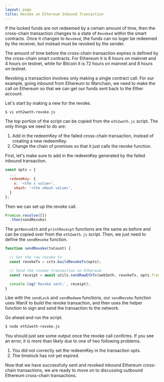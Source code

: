 ```yaml
---
layout: page
title: Revoke an Ethereum Inbound Transaction
---
```


If the locked funds are not redeemed by a certain amount of time, then the
cross-chain transaction changes to a state of `Revoked` within the smart
contracts. Once it changes to `Revoked`, the funds can no loger be redeemed by
the receiver, but instead must be revoked by the sender.

The amount of time before the cross-chain transaction expires is defined by the
cross-chain smart contracts. For Ethereum it is 8 hours on mainnet and 4 hours
on testnet, while for Bitcoin it is 72 hours on mainnet and 8 hours on testnet.

Revoking a transaction involves only making a single contract call. For our
example, going inbound from Ethereum to Wanchain, we need to make the call on
Ethereum so that we can get our funds sent back to the Ether account.

Let's start by making a new for the revoke.

```bash
$ vi eth2weth-revoke.js
```

The top portion of the script can be copied from the `eth2weth.js` script. The
only things we need to do are:
1. Add in the redeemKey of the failed cross-chain transaction, instead of
   creating a new redeemKey.
2. Change the chain of promises so that it just calls the revoke function.

First, let's make sure to add in the redeemKey generated by the failed inbound
transaction.

```js
const opts = {
  ...
  redeemKey: {
    x: '<the x value>',
    xHash: '<the xHash value>',
  }
};
```

Then we can set up the revoke call.

```js
Promise.resolve([])
  .then(sendRevoke)
```

The `getNonceEth` and `printReceipt` functions are the same as before and can
be copied over from the `eth2weth.js` script. Then, we just need to define the
`sendRevoke` function.

```js
function sendRevoke(txCount) {

  // Get the raw revoke tx
  const revokeTx = cctx.buildRevokeTx(opts);

  // Send the revoke transaction on Ethereum
  const receipt = await utils.sendRawEthTx(web3eth, revokeTx, opts.from, ethPrivateKey)

  console.log('Revoke sent:', receipt);
}
```

Like with the `sendLock` and `sendRedeem` functions, our `sendRevoke` function
uses WanX to build the revoke transaction, and then uses the helper function to
sign and send the transaction to the network.

Go ahead and run the script.

```bash
$ node eth2weth-revoke.js
```

You should just see some output once the revoke call confirms. If you see an
error, it is more than likely due to one of two following problems.
1. You did not correctly set the redeemKey in the transaction opts.
2. The timelock has not yet expired.

Now that we have successfully sent and revoked inbound Ethereum cross-chain
transactions, we are ready to move on to discussing outbound Ethereum
cross-chain transactions.
